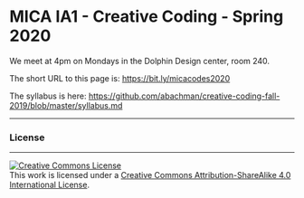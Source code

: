 # MICA IA1 - Creative Coding - Spring 2020

We meet at 4pm on Mondays in the Dolphin Design center, room 240.

The short URL to this page is: https://bit.ly/micacodes2020

The syllabus is here: https://github.com/abachman/creative-coding-fall-2019/blob/master/syllabus.md




- - - - - -

### License

- - - - -

<a rel="license" href="http://creativecommons.org/licenses/by-sa/4.0/"><img alt="Creative Commons License" style="border-width:0" src="https://i.creativecommons.org/l/by-sa/4.0/88x31.png" /></a><br />This work is licensed under a <a rel="license" href="http://creativecommons.org/licenses/by-sa/4.0/">Creative Commons Attribution-ShareAlike 4.0 International License</a>.
